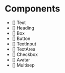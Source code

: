 # Components

- [] Text
- [] Heading
- [] Box
- [] Button
- [] TextInput
- [] TextArea
- [] Checkbox
- [] Avatar
- [] Multisep
